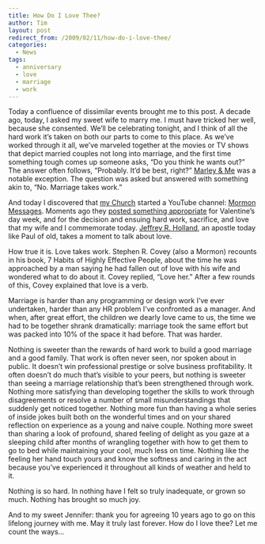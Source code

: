 ```yaml
---
title: How Do I Love Thee?
author: Tim
layout: post
redirect_from: /2009/02/11/how-do-i-love-thee/
categories:
  - News
tags:
  - anniversary
  - love
  - marriage
  - work
---
```

Today a confluence of dissimilar events brought me to this post. A decade ago, today, I asked my sweet wife to marry me. I must have tricked her well, because she consented. We&#8217;ll be celebrating tonight, and I think of all the hard work it&#8217;s taken on both our parts to come to this place. As we&#8217;ve worked through it all, we&#8217;ve marveled together at the movies or TV shows that depict married couples not long into marriage, and the first time something tough comes up someone asks, &#8220;Do you think he wants out?&#8221; The answer often follows, &#8220;Probably. It&#8217;d be best, right?&#8221; [Marley & Me][1] was a notable exception. The question was asked but answered with something akin to, &#8220;No. Marriage takes work.&#8221;

And today I discovered that [my Church][2] started a YouTube channel: [Mormon Messages][3]. Moments ago they [posted something appropriate][4] for Valentine&#8217;s day week, and for the decision and ensuing hard work, sacrifice, and love that my wife and I commemorate today. [Jeffrey R. Holland][5], an apostle today like Paul of old, takes a moment to talk about love.

<p style="width:100%; text-align: center">
</p>

<!--more-->

How true it is. Love takes work. Stephen R. Covey (also a Mormon) recounts in his book, 7 Habits of Highly Effective People, about the time he was approached by a man saying he had fallen out of love with his wife and wondered what to do about it. Covey replied, &#8220;Love her.&#8221; After a few rounds of this, Covey explained that love is a verb.

Marriage is harder than any programming or design work I&#8217;ve ever undertaken, harder than any HR problem I&#8217;ve confronted as a manager. And when, after great effort, the children we dearly love came to us, the time we had to be together shrank dramatically: marriage took the same effort but was packed into 10% of the space it had before. That was harder.

Nothing is sweeter than the rewards of hard work to build a good marriage and a good family. That work is often never seen, nor spoken about in public. It doesn&#8217;t win professional prestige or solve business profitability. It often doesn&#8217;t do much that&#8217;s visible to your peers, but nothing is sweeter than seeing a marriage relationship that&#8217;s been strengthened through work. Nothing more satisfying than developing together the skills to work through disagreements or resolve a number of small misunderstandings that suddenly get noticed together. Nothing more fun than having a whole series of inside jokes built both on the wonderful times and on your shared reflection on experience as a young and naive couple. Nothing more sweet than sharing a look of profound, shared feeling of delight as you gaze at a sleeping child after months of wrangling together with how to get them to go to bed while maintaining your cool, much less on time. Nothing like the feeling her hand touch yours and know the softness and caring in the act because you&#8217;ve experienced it throughout all kinds of weather and held to it.

Nothing is so hard. In nothing have I felt so truly inadequate, or grown so much. Nothing has brought so much joy.

And to my sweet Jennifer: thank you for agreeing 10 years ago to go on this lifelong journey with me. May it truly last forever. How do I love thee? Let me count the ways&#8230;

 [1]: http://en.wikipedia.org/wiki/Marley_&_Me_(film)
 [2]: http://lds.org
 [3]: http://www.youtube.com/user/MormonMessages
 [4]: http://www.youtube.com/watch?v=eM3mlgLAlMs
 [5]: http://newsroom.lds.org/ldsnewsroom/eng/background-information/leader-biographies/elder-jeffrey-r-holland
